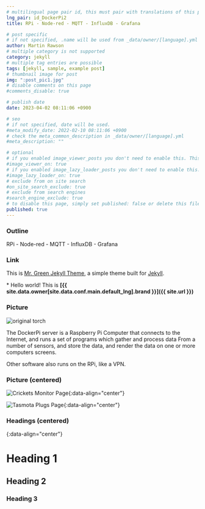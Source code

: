 ```yaml
---
# multilingual page pair id, this must pair with translations of this page. (This name must be unique)
lng_pair: id_DockerPi2
title: RPi - Node-red - MQTT - InfluxDB - Grafana

# post specific
# if not specified, .name will be used from _data/owner/[language].yml
author: Martin Rawson
# multiple category is not supported
category: jekyll
# multiple tag entries are possible
tags: [jekyll, sample, example post]
# thumbnail image for post
img: ":post_pic1.jpg"
# disable comments on this page
#comments_disable: true

# publish date
date: 2023-04-02 08:11:06 +0900

# seo
# if not specified, date will be used.
#meta_modify_date: 2022-02-10 08:11:06 +0900
# check the meta_common_description in _data/owner/[language].yml
#meta_description: ""

# optional
# if you enabled image_viewer_posts you don't need to enable this. This is only if image_viewer_posts = false
#image_viewer_on: true
# if you enabled image_lazy_loader_posts you don't need to enable this. This is only if image_lazy_loader_posts = false
#image_lazy_loader_on: true
# exclude from on site search
#on_site_search_exclude: true
# exclude from search engines
#search_engine_exclude: true
# to disable this page, simply set published: false or delete this file
published: true
---
```


### Outline

<!-- outline-start -->

RPi - Node-red - MQTT - InfluxDB - Grafana

<!-- outline-end -->




### Link

This is [Mr. Green Jekyll Theme](https://github.com/MrGreensWorkshop/MrGreen-JekyllTheme), a simple theme built for [Jekyll](https://jekyllrb.com/).

\* Hello world! This is **[{{ site.data.owner[site.data.conf.main.default_lng].brand }}]({{ site.url }})**

### Picture

![original torch](:post_pic1.jpg)

The DockerPi server is a Raspberry Pi Computer that connects
to the Internet, and runs a set of programs which gather and process data
From a number of sensors, and store the data, and render
the data on one or more computers screens.

Other software also runs on the RPi, like a VPN.

### Picture (centered)

![Crickets Monitor Page](:node-red1.jpg){:data-align="center"}

![Tasmota Plugs Page](:node-red2.jpg){:data-align="center"}

### Headings (centered)
{:data-align="center"}

# Heading 1

## Heading 2

### Heading 3

